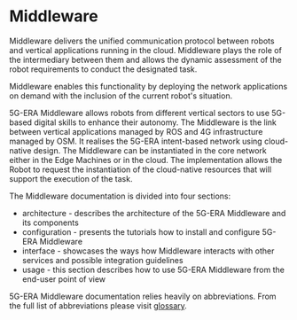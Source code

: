# Middleware

Middleware delivers the unified communication protocol between robots and vertical applications running in the cloud. Middleware plays the role of the intermediary between them and allows the dynamic assessment of the robot requirements to conduct the designated task. 

Middleware enables this functionality by deploying the network applications on demand with the inclusion of the current robot's situation.

5G-ERA Middleware allows robots from different vertical sectors to use 5G-based digital
skills to enhance their autonomy. The Middleware is the link between vertical applications
managed by ROS and 4G infrastructure managed by OSM. It realises the 5G-ERA intent-based network using cloud-native design. The Middleware can be instantiated in the core
network either in the Edge Machines or in the cloud. The implementation allows the Robot to
request the instantiation of the cloud-native resources that will support the execution of the
task.

The Middleware documentation is divided into four sections:
* architecture - describes the architecture of the 5G-ERA Middleware and its components
* configuration - presents the tutorials how to install and configure 5G-ERA Middleware
* interface - showcases the ways how Middleware interacts with other services and possible integration guidelines
* usage - this section describes how to use 5G-ERA Middleware from the end-user point of view

5G-ERA Middleware documentation relies heavily on abbreviations. From the full list of abbreviations please visit [glossary](glosary).